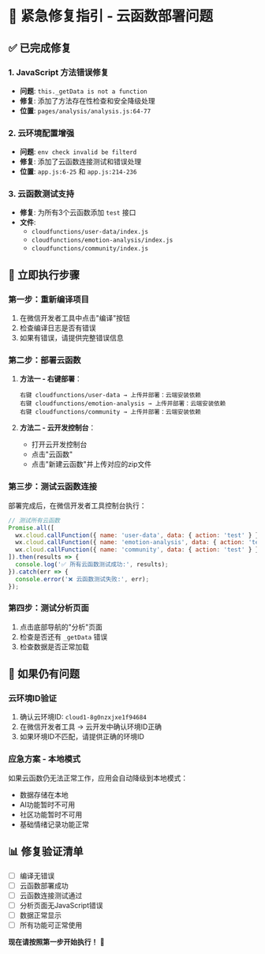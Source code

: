 # 🚨 紧急修复指引 - 云函数部署问题

## ✅ 已完成修复

### 1. JavaScript 方法错误修复
- **问题**: `this._getData is not a function`  
- **修复**: 添加了方法存在性检查和安全降级处理
- **位置**: `pages/analysis/analysis.js:64-77`

### 2. 云环境配置增强  
- **问题**: `env check invalid be filterd`
- **修复**: 添加了云函数连接测试和错误处理
- **位置**: `app.js:6-25` 和 `app.js:214-236`

### 3. 云函数测试支持
- **修复**: 为所有3个云函数添加 `test` 接口
- **文件**: 
  - `cloudfunctions/user-data/index.js`
  - `cloudfunctions/emotion-analysis/index.js` 
  - `cloudfunctions/community/index.js`

## 🎯 立即执行步骤

### 第一步：重新编译项目
1. 在微信开发者工具中点击"编译"按钮
2. 检查编译日志是否有错误
3. 如果有错误，请提供完整错误信息

### 第二步：部署云函数
1. **方法一 - 右键部署**：
   ```
   右键 cloudfunctions/user-data → 上传并部署：云端安装依赖
   右键 cloudfunctions/emotion-analysis → 上传并部署：云端安装依赖  
   右键 cloudfunctions/community → 上传并部署：云端安装依赖
   ```

2. **方法二 - 云开发控制台**：
   - 打开云开发控制台
   - 点击"云函数" 
   - 点击"新建云函数"并上传对应的zip文件

### 第三步：测试云函数连接
部署完成后，在微信开发者工具控制台执行：

```javascript
// 测试所有云函数
Promise.all([
  wx.cloud.callFunction({ name: 'user-data', data: { action: 'test' } }),
  wx.cloud.callFunction({ name: 'emotion-analysis', data: { action: 'test' } }),
  wx.cloud.callFunction({ name: 'community', data: { action: 'test' } })
]).then(results => {
  console.log('✅ 所有云函数测试成功:', results);
}).catch(err => {
  console.error('❌ 云函数测试失败:', err);
});
```

### 第四步：测试分析页面
1. 点击底部导航的"分析"页面
2. 检查是否还有 `_getData` 错误
3. 检查数据是否正常加载

## 🔧 如果仍有问题

### 云环境ID验证
1. 确认云环境ID: `cloud1-8g0nzxjxe1f94684`
2. 在微信开发者工具 → 云开发中确认环境ID正确
3. 如果环境ID不匹配，请提供正确的环境ID

### 应急方案 - 本地模式
如果云函数仍无法正常工作，应用会自动降级到本地模式：
- 数据存储在本地
- AI功能暂时不可用
- 社区功能暂时不可用
- 基础情绪记录功能正常

## 📊 修复验证清单

- [ ] 编译无错误
- [ ] 云函数部署成功
- [ ] 云函数连接测试通过
- [ ] 分析页面无JavaScript错误
- [ ] 数据正常显示
- [ ] 所有功能可正常使用

**现在请按照第一步开始执行！** 🚀